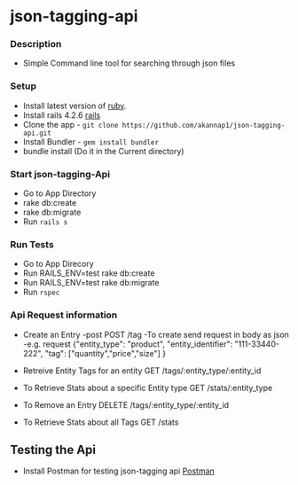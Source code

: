 # json-tagging-api

### Description 
* Simple Command line tool for searching through json files

### Setup
* Install latest version of [ruby](https://www.ruby-lang.org/en/documentation/installation/).
* Install rails 4.2.6 [rails](https://www.digitalocean.com/community/tutorials/how-to-install-ruby-on-rails-on-ubuntu-14-04-using-rvm)
* Clone the app - `git clone https://github.com/akannap1/json-tagging-api.git`
* Install Bundler - `gem install bundler`
* bundle install (Do it in the Current directory)

### Start json-tagging-Api 
* Go to App Directory
* rake db:create 
* rake db:migrate 
* Run `rails s`


### Run Tests 
* Go to App Direcory
* Run RAILS_ENV=test rake db:create
* Run RAILS_ENV=test rake db:migrate
* Run `rspec` 

### Api Request information 

* Create an Entry
-post  POST /tag
-To create send request in body as json 
-e.g. request {"entity_type": "product", "entity_identifier": "111-33440-222", "tag": ["quantity","price","size"] }

* Retreive Entity Tags for an entity
GET /tags/:entity_type/:entity_id

* To Retrieve Stats about a specific Entity type
GET /stats/:entity_type

* To Remove an Entry 
DELETE /tags/:entity_type/:entity_id

* To Retrieve Stats about all Tags
 GET /stats

## Testing the Api 
* Install Postman for testing json-tagging api [Postman](https://www.getpostman.com/)


